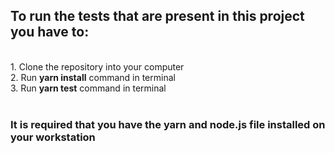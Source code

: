 <h2>To run the tests that are present in this project you have to:</h2><br>
1. Clone the repository into your computer<br>
2. Run <strong>yarn install</strong> command in terminal<br>
3. Run <strong>yarn test</strong> command in terminal<br><br>

<h3>It is required that you have the yarn and node.js file installed on your workstation</h3> 
